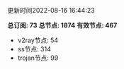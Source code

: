 更新时间2022-08-16 16:44:23

**总订阅: 73**
**总节点: 1874**
**有效节点: 467**
- v2ray节点: 54
- ss节点: 314
- trojan节点: 99
